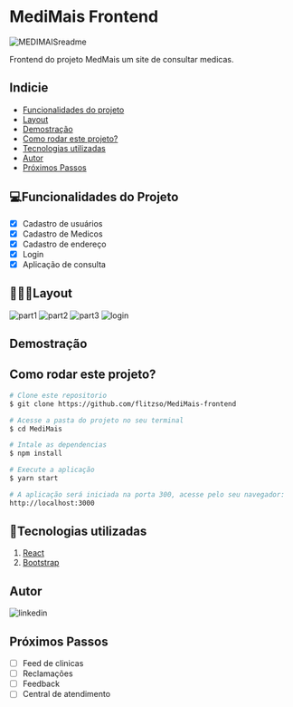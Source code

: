 # MediMais Frontend #
![MEDIMAISreadme](https://github.com/flitzso/MediMais-frontend/assets/106411702/57643052-a104-44af-83db-9220bdce72d0)

Frontend do projeto MedMais um site de consultar medicas.

## Indicie 
- <a href="#funcionalidades">Funcionalidades do projeto</a>
- <a href="#layout">Layout</a>
- <a href="#demostracao">Demostração</a>
- <a href="#rodar">Como rodar este projeto?</a>
- <a href="#tecnologias-utilizadas">Tecnologias utilizadas</a>
- <a href="#autor">Autor</a>
- <a href="#passos">Próximos Passos</a>

## 💻Funcionalidades do Projeto 

- [x] Cadastro de usuários
- [x] Cadastro de Medicos
- [x] Cadastro de endereço
- [x] Login
- [x] Aplicação de consulta

## 👨🏻‍💻Layout 
![part1](https://github.com/flitzso/MediMais-frontend/assets/106411702/86abffd8-4eb1-4e1c-ac27-acec93a69b67)
![part2](https://github.com/flitzso/MediMais-frontend/assets/106411702/d3a065a8-4919-4edd-8f1d-6a07d417a53b)
![part3](https://github.com/flitzso/MediMais-frontend/assets/106411702/d472aabc-5bc8-47f1-9bb3-a74034396ed4)
![login](https://github.com/flitzso/MediMais-frontend/assets/106411702/709c3a41-2cbd-4661-99f6-4a57b9222f18)


## Demostração ##


## Como rodar este projeto? 

```bash
# Clone este repositorio
$ git clone https://github.com/flitzso/MediMais-frontend

# Acesse a pasta do projeto no seu terminal
$ cd MediMais

# Intale as dependencias 
$ npm install

# Execute a aplicação
$ yarn start

# A aplicação será iniciada na porta 300, acesse pelo seu navegador:
http://localhost:3000
```
## 🔧Tecnologias utilizadas
1. [React](https://react.dev/)
2. [Bootstrap](https://getbootstrap.com/)
## Autor
![linkedin](https://github.com/flitzso/MediMais-frontend/assets/106411702/8a8c24e2-b8d6-4347-8724-9b7b79d38c91)

## Próximos Passos 

- [ ] Feed de clinicas 
- [ ] Reclamações
- [ ] Feedback 
- [ ] Central de atendimento
